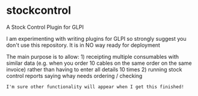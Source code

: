 # stockcontrol
A Stock Control Plugin for GLPI

I am experimenting with writing plugins for GLPI so strongly suggest you don't use this repository.  It is in NO way ready for deployment

The main purpose is to allow:
    1) receipting multiple consumables with similar data (e.g. when you order 10 cables on the same order on the same invoice) rather than having to enter all details 10 times
    2) running stock control reports saying whay needs ordering / checking
    
    
    I'm sure other functionality will appear when I get this finished!
    
